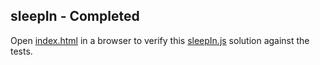 ## sleepIn - Completed
Open [index.html](index.html) in a browser to verify this [sleepIn.js](sleepIn.js) solution against the tests.
